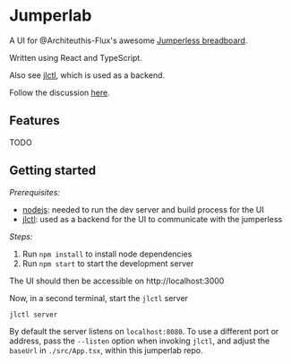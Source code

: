 # Jumperlab

A UI for @Architeuthis-Flux's awesome [Jumperless breadboard](https://github.com/Architeuthis-Flux/Jumperless/).

Written using React and TypeScript.

Also see [jlctl](https://github.com/nilclass/jlctl), which is used as a backend.

Follow the discussion [here](https://forum.jumperless.org/t/ui-idea-control-the-jumperless-from-a-webcam-feed/71/1).

## Features

TODO

## Getting started

*Prerequisites:*
- [nodejs](https://nodejs.org/): needed to run the dev server and build process for the UI
- [jlctl](https://github.com/nilclass/jlctl): used as a backend for the UI to communicate with the jumperless

*Steps:*
1. Run `npm install` to install node dependencies
2. Run `npm start` to start the development server

The UI should then be accessible on http://localhost:3000

Now, in a second terminal, start the `jlctl` server
```
jlctl server
```

By default the server listens on `localhost:8080`. To use a different port or address, pass the `--listen` option when invoking `jlctl`, and adjust the `baseUrl` in `./src/App.tsx`, within this jumperlab repo.
